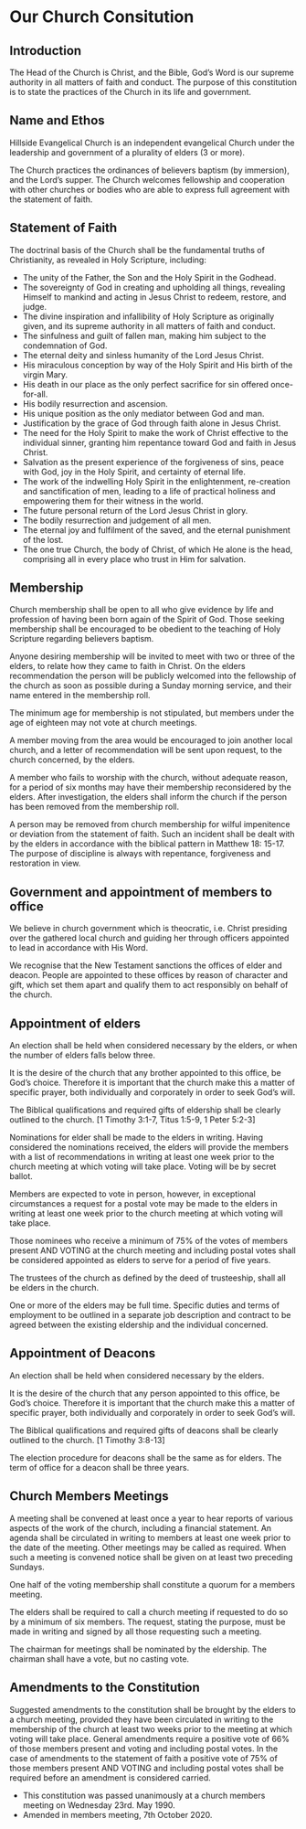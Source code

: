 # Our Church Consitution

## Introduction
The Head of the Church is Christ, and the Bible, God’s Word is our supreme authority in all matters of faith and conduct. The purpose of this constitution is to state the practices of the Church in its life and government.

## Name and Ethos
Hillside Evangelical Church is an independent evangelical Church under the leadership and government of a plurality of elders (3 or more).

The Church practices the ordinances of believers baptism (by immersion), and the Lord’s supper.
The Church welcomes fellowship and cooperation with other churches or bodies who are able to express full agreement with the statement of faith.

## Statement of Faith
The doctrinal basis of the Church shall be the fundamental truths of Christianity, as revealed in Holy Scripture, including:

- The unity of the Father, the Son and the Holy Spirit in the Godhead.
- The sovereignty of God in creating and upholding all things, revealing Himself to mankind and acting in Jesus Christ to redeem, restore, and judge.
- The divine inspiration and infallibility of Holy Scripture as originally given, and its supreme authority in all matters of faith and conduct.
- The sinfulness and guilt of fallen man, making him subject to the condemnation of God.
- The eternal deity and sinless humanity of the Lord Jesus Christ.
- His miraculous conception by way of the Holy Spirit and His birth of the virgin Mary.
- His death in our place as the only perfect sacrifice for sin offered once-for-all.
- His bodily resurrection and ascension.
- His unique position as the only mediator between God and man.
- Justification by the grace of God through faith alone in Jesus Christ.
- The need for the Holy Spirit to make the work of Christ effective to the individual sinner, granting him repentance toward God and faith in Jesus Christ.
- Salvation as the present experience of the forgiveness of sins, peace with God, joy in the Holy Spirit, and certainty of eternal life.
- The work of the indwelling Holy Spirit in the enlightenment, re-creation and sanctification of men, leading to a life of practical holiness and empowering them for their witness in the world.
- The future personal return of the Lord Jesus Christ in glory.
- The bodily resurrection and judgement of all men.
- The eternal joy and fulfilment of the saved, and the eternal punishment of the lost.
- The one true Church, the body of Christ, of which He alone is the head, comprising all in every place who trust in Him for salvation.

## Membership
Church membership shall be open to all who give evidence by life and profession of having been born again of the Spirit of God. Those seeking membership shall be encouraged to be obedient to the teaching of Holy Scripture regarding believers baptism.

Anyone desiring membership will be invited to meet with two or three of the elders, to relate how they came to faith in Christ. On the elders recommendation the person will be publicly welcomed into the fellowship of the church as soon as possible during a Sunday morning service, and their name entered in the membership roll.

The minimum age for membership is not stipulated, but members under the age of eighteen may not vote at church meetings.

A member moving from the area would be encouraged to join another local church, and a letter of recommendation will be sent upon request, to the church concerned, by the elders.

A member who fails to worship with the church, without adequate reason, for a period of six months may have their membership reconsidered by the elders. After investigation, the elders shall inform the church if the person has been removed from the membership roll.

A person may be removed from church membership for wilful impenitence or deviation from the statement of faith. Such an incident shall be dealt with by the elders in accordance with the biblical pattern in Matthew 18: 15-17. The purpose of discipline is always with repentance, forgiveness and restoration in view.

## Government and appointment of members to office
We believe in church government which is theocratic, i.e. Christ presiding over the gathered local church and guiding her through officers appointed to lead in accordance with His Word.

We recognise that the New Testament sanctions the offices of elder and deacon. People are appointed to these offices by reason of character and gift, which set them apart and qualify them to act responsibly on behalf of the church.

## Appointment of elders
An election shall be held when considered necessary by the elders, or when the number of elders falls below three.

It is the desire of the church that any brother appointed to this office, be God’s choice. Therefore it is important that the church make this a matter of specific prayer, both individually and corporately in order to seek God’s will.

The Biblical qualifications and required gifts of eldership shall be clearly outlined to the church. [1 Timothy 3:1-7, Titus 1:5-9, 1 Peter 5:2-3]

Nominations for elder shall be made to the elders in writing. Having considered the nominations received, the elders will provide the members with a list of recommendations in writing at least one week prior to the church meeting at which voting will take place. Voting will be by secret ballot.

Members are expected to vote in person, however, in exceptional circumstances a request for a postal vote may be made to the elders in writing at least one week prior to the church meeting at which voting will take place.

Those nominees who receive a minimum of 75% of the votes of members present AND VOTING at the church meeting and including postal votes shall be considered appointed as elders to serve for a period of five years.

The trustees of the church as defined by the deed of trusteeship, shall all be elders in the church.

One or more of the elders may be full time. Specific duties and terms of employment to be outlined in a separate job description and contract to be agreed between the existing eldership and the individual concerned.

## Appointment of Deacons
An election shall be held when considered necessary by the elders.

It is the desire of the church that any person appointed to this office, be God’s choice. Therefore it is important that the church make this a matter of specific prayer, both individually and corporately in order to seek God’s will.

The Biblical qualifications and required gifts of deacons shall be clearly outlined to the church. [1 Timothy 3:8-13]

The election procedure for deacons shall be the same as for elders. The term of office for a deacon shall be three years.

## Church Members Meetings
A meeting shall be convened at least once a year to hear reports of various aspects of the work of the church, including a financial statement. An agenda shall be circulated in writing to members at least one week prior to the date of the meeting. Other meetings may be called as required. When such a meeting is convened notice shall be given on at least two preceding Sundays.

One half of the voting membership shall constitute a quorum for a members meeting.

The elders shall be required to call a church meeting if requested to do so by a minimum of six members. The request, stating the purpose, must be made in writing and signed by all those requesting such a meeting.

The chairman for meetings shall be nominated by the eldership. The chairman shall have a vote, but no casting vote.

## Amendments to the Constitution
Suggested amendments to the constitution shall be brought by the elders to a church meeting, provided they have been circulated in writing to the membership of the church at least two weeks prior to the meeting at which voting will take place. General amendments require a positive vote of 66% of those members present and voting and including postal votes. In the case of amendments to the statement of faith a positive vote of 75% of those members present AND VOTING and including postal votes shall be required before an amendment is considered carried.

- This constitution was passed unanimously at a church members meeting on Wednesday 23rd. May 1990.
- Amended in members meeting, 7th October 2020.


